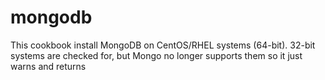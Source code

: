 # mongodb

This cookbook install MongoDB on CentOS/RHEL systems (64-bit).
32-bit systems are checked for, but Mongo no longer supports them so it just warns and returns

